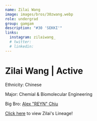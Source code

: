 ```yaml
---
name: Zilai Wang
image: images/bros/30zwang.webp
role: undergrad
group: gamgam
description: "#30 'SEKKI'"
links:
  instagram: zilaiwang_
  # twitter: 
  # linkedin: 
---
```


# Zilai Wang | Active
Ethnicity: Chinese

Major: Chemial & Biomolecular Engineering

Big Bro: [Alex "REYN" Chiu](22achiu)

[Click here](/ujis/) to view Zilai's Lineage!